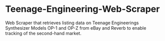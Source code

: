 # Teenage-Engineering-Web-Scraper
Web Scraper that retrieves listing data on Teenage Engineerings Synthesizer Models OP-1 and OP-Z from eBay and Reverb to enable tracking of the second-hand market.
